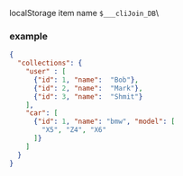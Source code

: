 localStorage item name `$___cliJoin_DB`\
### example
```json
{
  "collections": {
    "user" : [
      {"id": 1, "name":  "Bob"},
      {"id": 2, "name":  "Mark"},
      {"id": 3, "name":  "Shmit"}
    ],
    "car": [
      {"id": 1, "name": "bmw", "model": [
        "X5", "Z4", "X6"
      ]}
    ]
  }
}
```
